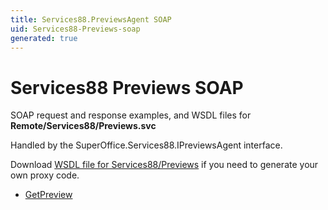 ```yaml
---
title: Services88.PreviewsAgent SOAP
uid: Services88-Previews-soap
generated: true
---
```


# Services88 Previews SOAP

SOAP request and response examples, and WSDL files for **Remote/Services88/Previews.svc**

Handled by the <see cref="T:SuperOffice.Services88.IPreviewsAgent">SuperOffice.Services88.IPreviewsAgent</see> interface.



Download [WSDL file for Services88/Previews](../Services88-Previews.md) if you need to generate your own proxy code.

* [GetPreview](GetPreview.md)

